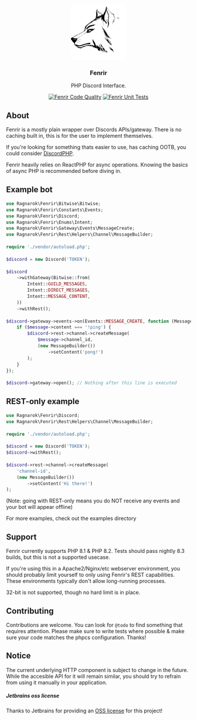 <p align="center">
    <img src="./assets/logo.svg" height="150px">
</p>

<h3 align="center">Fenrir</h3>

<p align="center">PHP Discord Interface.</p>

<div align="center">

[![Fenrir Code Quality](https://github.com/dc-Ragnarok/Fenrir/actions/workflows/code-quality.yml/badge.svg)](https://github.com/dc-Ragnarok/Fenrir/actions/workflows/code-quality.yml)
[![Fenrir Unit Tests](https://github.com/dc-Ragnarok/Fenrir/actions/workflows/unit-tests.yml/badge.svg)](https://github.com/dc-Ragnarok/Fenrir/actions/workflows/unit-tests.yml)

</div>

## About

Fenrir is a mostly plain wrapper over Discords APIs/gateway.
There is no caching built in, this is for the user to implement themselves.

If you're looking for something thats easier to use, has caching OOTB, you could consider [DiscordPHP](https://github.com/discord-php/DiscordPHP).

Fenrir heavily relies on ReactPHP for async operations. Knowing the basics of async PHP is recommended before diving in.

## Example bot

```php
use Ragnarok\Fenrir\Bitwise\Bitwise;
use Ragnarok\Fenrir\Constants\Events;
use Ragnarok\Fenrir\Discord;
use Ragnarok\Fenrir\Enums\Intent;
use Ragnarok\Fenrir\Gateway\Events\MessageCreate;
use Ragnarok\Fenrir\Rest\Helpers\Channel\MessageBuilder;

require './vendor/autoload.php';

$discord = new Discord('TOKEN');

$discord
    ->withGateway(Bitwise::from(
        Intent::GUILD_MESSAGES,
        Intent::DIRECT_MESSAGES,
        Intent::MESSAGE_CONTENT,
    ))
    ->withRest();

$discord->gateway->events->on(Events::MESSAGE_CREATE, function (MessageCreate $message) use ($discord) {
    if ($message->content === '!ping') {
        $discord->rest->channel->createMessage(
            $message->channel_id,
            (new MessageBuilder())
                ->setContent('pong!')
        );
    }
});

$discord->gateway->open(); // Nothing after this line is executed
```

## REST-only example

```php
use Ragnarok\Fenrir\Discord;
use Ragnarok\Fenrir\Rest\Helpers\Channel\MessageBuilder;

require './vendor/autoload.php';

$discord = new Discord('TOKEN');
$discord->withRest();

$discord->rest->channel->createMessage(
    'channel-id',
    (new MessageBuilder())
        ->setContent('Hi there!')
);
```
(Note: going with REST-only means you do NOT receive any events and your bot will appear offline)

For more examples, check out the examples directory

## Support

Fenrir currently supports PHP 8.1 & PHP 8.2.
Tests should pass nightly 8.3 builds, but this is not a supported usecase.

If you're using this in a Apache2/Nginx/etc webserver environment, you should probably limit yourself to only using Fenrir's REST capabilities.
These environments typically don't allow long-running processes.

32-bit is not supported, though no hard limit is in place.

## Contributing

Contributions are welcome.
You can look for `@todo` to find something that requires attention.
Please make sure to write tests where possible & make sure your code matches the phpcs configuration.
Thanks!

## Notice

The current underlying HTTP component is subject to change in the future.
While the accesible API for it will remain similar, you should try to refrain from using it manually in your application.

##### Jetbrains oss license
Thanks to Jetbrains for providing an [OSS license](https://www.jetbrains.com/community/opensource/#support) for this project!
